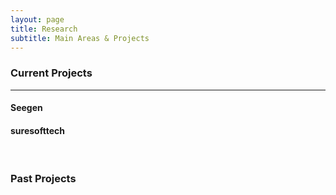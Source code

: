 ```yaml
---
layout: page
title: Research
subtitle: Main Areas & Projects
---
```



### Current Projects
<hr>

#### Seegen
#### suresofttech


<br>


### Past Projects

